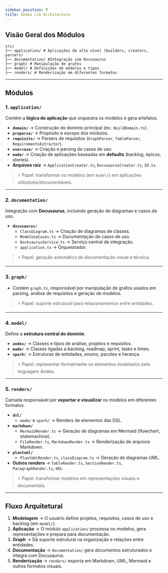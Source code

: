 ```yaml
---
sidebar_position: ?
title: Andes Lib Architecture
---
```


## Visão Geral dos Módulos

```
src/
├── application/ # Aplicações de alto nível (builders, creators, parsers)
├── documentation/ #Integração com Docusaurus
├── graph/ # Manipulação de grafos
├── model/ # Definições de modelos e tipos
├── renders/ # Renderização em diferentes formatos
```

---

## Módulos

### 1. `application/`
Contém a **lógica de aplicação** que orquestra os modelos e gera artefatos.

- **`domain/`** → Construção do domínio principal (ex.: `BuildDomain.ts`).
- **`proporse/`** → Propósito e escopo dos módulos.
- **`requisits/`** → Parsers de requisitos (`GraphParser`, `TableParser`, `RequirementsExtractor`).
- **`usercase/`** → Criação e parsing de casos de uso.
- **`made/`** → Criação de aplicações baseadas em **defaults** (backlog, épicos, stories).
- **Arquivos raiz** → `ApplicationCreator.ts`, `DocusaurusCreator.ts`, `IO.ts`.

> ⚡ Papel: transformar os modelos (em `model/`) em aplicações utilizáveis/documentáveis.

---

### 2. `documentation/`
Integração com **Docusaurus**, incluindo geração de diagramas e casos de uso.

- **`docusaurus/`**
  - `ClassDiagram.ts` → Criação de diagramas de classes.
  - `ModelUseCases.ts` → Documentação de casos de uso.
  - `DocksaurusService.ts` → Serviço central de integração.
  - `application.ts` → Orquestrador.

> ⚡ Papel: geração automática de documentação visual e técnica.

---

### 3. `graph/`
- Contém `graph.ts`, responsável por manipulação de grafos usados em parsing, análise de requisitos e geração de modelos.

> ⚡ Papel: suporte estrutural para relacionamentos entre entidades.

---

### 4. `model/`
Define a **estrutura central do domínio**.

- **`andes/`** → Classes e tipos de análise, projetos e requisitos.
- **`made/`** → Classes ligadas a backlog, roadmap, sprint, tasks e times.
- **`spark/`** → Estruturas de entidades, enums, pacotes e herança.

> ⚡ Papel: representar formalmente os elementos modelados pela linguagem Andes.

---

### 5. `renders/`
Camada responsável por **exportar e visualizar** os modelos em diferentes formatos.

- **`dsl/`**
  - `made/` e `spark/` → Renders de elementos das DSL.
- **`markdown/`**
  - `MermaidRender.ts` → Geração de diagramas em Mermaid (flowchart, statemachine).
  - `FileRender.ts`, `MarkdownRender.ts` → Renderização de arquivos Markdown.
- **`plantuml/`**
  - `PlantUmlRender.ts`, `classDiagram.ts` → Geração de diagramas UML.
- **Outros renders** → `TableRender.ts`, `SectionRender.ts`, `ParagraphRender.ts`, etc.

> ⚡ Papel: transformar modelos em representações visuais e documentais.

---

## Fluxo Arquitetural

1. **Modelagem** → O usuário define projetos, requisitos, casos de uso e backlog (em `model/`).
2. **Aplicação** → O módulo `application/` processa os modelos, gera representações e prepara para documentação.
3. **Graph** → Dá suporte estrutural na organização e relações entre entidades.
4. **Documentação** → `documentation/` gera documentos estruturados e integra com Docusaurus.
5. **Renderização** → `renders/` exporta em Markdown, UML, Mermaid e outros formatos visuais.
